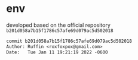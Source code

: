 # env
developed based on the official repository `b201d058a7b15f1786c57afe69d079ac5d502018`
```diff
commit b201d058a7b15f1786c57afe69d079ac5d502018
Author: Ruffin <roxfoxpox@gmail.com>
Date:   Tue Jan 11 19:21:19 2022 -0600
```